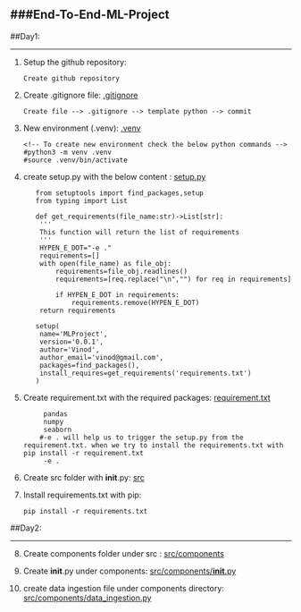 ###End-To-End-ML-Project
---

##Day1:
***

1) Setup the github repository:

   `Create github repository`

2) Create .gitignore file: [.gitignore](.gitignore)

   ``Create file --> .gitignore --> template python --> commit``
   
3) New environment (.venv): [.venv](.venv)
   

   ```
   <!-- To create new environment check the below python commands -->
   #python3 -m venv .venv
   #source .venv/bin/activate
   ```
4) create setup.py with the below content : [setup.py](setup.py)

   ```
      from setuptools import find_packages,setup
      from typing import List

      def get_requirements(file_name:str)->List[str]:
       '''
       This function will return the list of requirements
       '''
       HYPEN_E_DOT="-e ."
       requirements=[]
       with open(file_name) as file_obj:
           requirements=file_obj.readlines()
           requirements=[req.replace("\n","") for req in requirements]
        
           if HYPEN_E_DOT in requirements:
               requirements.remove(HYPEN_E_DOT)
       return requirements

      setup(
       name='MLProject',
       version='0.0.1',
       author='Vinod',
       author_email='vinod@gmail.com',
       packages=find_packages(),
       install_requires=get_requirements('requirements.txt')
      )
   ```
5) Create requirement.txt with the required packages: [requirement.txt](requirements.txt)

    ```
         pandas
         numpy
         seaborn
        #-e . will help us to trigger the setup.py from the requirement.txt. when we try to install the requirements.txt with pip install -r requirement.txt
         -e .
    ```
    
6) Create src folder with __init__.py: [src](src)

7) Install requirements.txt with pip:

   ```
   pip install -r requirements.txt
   
   ```
   
##Day2:
***

8) Create components folder under src : [src/components](src/components)

9) Create __init__.py under components: [src/components/__init__.py](src/components/__init__.py)

10) create data ingestion file under components directory: [src/components/data_ingestion.py](src/components/data_ingestion.py)
